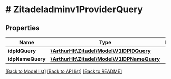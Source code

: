 # # Zitadeladminv1ProviderQuery

## Properties

Name | Type | Description | Notes
------------ | ------------- | ------------- | -------------
**idpIdQuery** | [**\ArthurHlt\Zitadel\Model\V1IDPIDQuery**](V1IDPIDQuery.md) |  | [optional]
**idpNameQuery** | [**\ArthurHlt\Zitadel\Model\V1IDPNameQuery**](V1IDPNameQuery.md) |  | [optional]

[[Back to Model list]](../../README.md#models) [[Back to API list]](../../README.md#endpoints) [[Back to README]](../../README.md)
